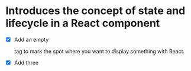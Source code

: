 # Introduces the concept of state and lifecycle in a React component

- [x] Add an empty <div> tag to mark the spot where you want to display something with React.

- [x] Add three <script> tags to the HTML page right before the closing </body> tag:
  - [x] The first two tags load React. 
  - [x] The third one will load your component code.

- [x] Create a React Component
  - [x] The simplest way to define a component is to write a JavaScript function:
    - [x] returns a React element calling React.createElement()

- [x] Rendering Elements
  - [x] ReactDOM.createRoot( DOM Element )
       .render( React.createElement( class/function, {}, [] ) )

- [x] Converting a Function to a Class
  - [x] Create an ES6 class, with the same name, that extends React.Component.
  - [x] Add a single empty method to it called render().
  - [x] Move the body of the function into the render() method.
  - [x] Replace props with this.props in the render() body.
  - [x] Replace this.props.date with this.state.date in the render() method
  - [x] Add a class constructor that assigns the initial this.state:

- [x] Adding Lifecycle Methods to a Class
  - [x] Add the componentDidMount() method runs after the component output has been rendered to the DOM.
  - [x] Add the componentWillUnmount() method runs after the component has been removed to the DOM.
  - [x] Implement a method called tick() that the Clock component will run every second.
